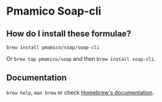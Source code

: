 # Pmamico Soap-cli

## How do I install these formulae?

`brew install pmamico/soap/soap-cli`

Or `brew tap pmamico/soap` and then `brew install soap-cli`.

## Documentation

`brew help`, `man brew` or check [Homebrew's documentation](https://docs.brew.sh).
